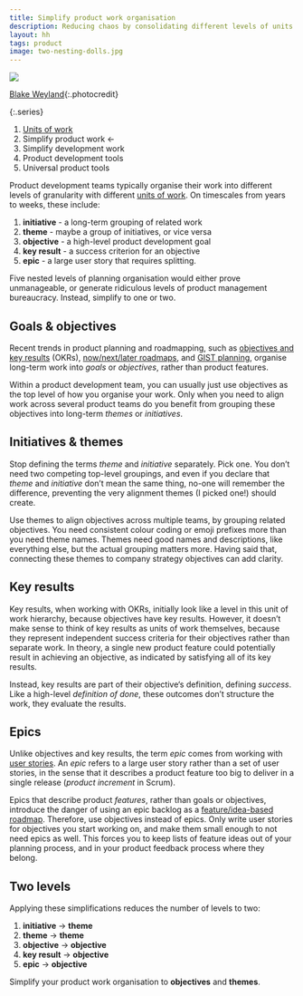 ```yaml
---
title: Simplify product work organisation
description: Reducing chaos by consolidating different levels of units of work
layout: hh
tags: product
image: two-nesting-dolls.jpg
---
```


![](two-nesting-dolls.jpg)

[Blake Weyland](https://unsplash.com/photos/9hhOVsf1lpU){:.photocredit}

{:.series}
1. [Units of work](units-of-work)
2. Simplify product work ←
3. Simplify development work
4. Product development tools
5. Universal product tools

Product development teams typically organise their work into different levels of granularity with different
[units of work](units-of-work).
On timescales from years to weeks, these include:

1. **initiative** - a long-term grouping of related work
2. **theme** - maybe a group of initiatives, or vice versa
3. **objective** - a high-level product development goal
4. **key result** - a success criterion for an objective
5. **epic** - a large user story that requires splitting.

Five nested levels of planning organisation would either prove unmanageable, or generate ridiculous levels of product management bureaucracy.
Instead, simplify to one or two.

## Goals & objectives

Recent trends in product planning and roadmapping, such as
[objectives and key results](agile-okrs-review) (OKRs),
[now/next/later roadmaps](https://www.prodpad.com/blog/the-birth-of-the-modern-roadmap/), and
[GIST planning](https://itamargilad.medium.com/why-i-stopped-using-product-roadmaps-and-switched-to-gist-planning-3b7f54e271d1),
organise long-term work into _goals_ or _objectives_, rather than product features.

Within a product development team, you can usually just use objectives as the top level of how you organise your work.
Only when you need to align work across several product teams do you benefit from grouping these objectives into long-term _themes_ or _initiatives_.

## Initiatives & themes

Stop defining the terms _theme_ and _initiative_ separately.
Pick one.
You don’t need two competing top-level groupings, and even if you declare that _theme_ and _initiative_ don’t mean the same thing, no-one will remember the difference, preventing the very alignment themes (I picked one!) should create.

Use themes to align objectives across multiple teams, by grouping related objectives.
You need consistent colour coding or emoji prefixes more than you need theme names.
Themes need good names and descriptions, like everything else, but the actual grouping matters more.
Having said that, connecting these themes to company strategy objectives can add clarity.

## Key results

Key results, when working with OKRs, initially look like a level in this unit of work hierarchy, because objectives have key results.
However, it doesn’t make sense to think of key results as units of work themselves, because they represent independent success criteria for their objectives rather than separate work.
In theory, a single new product feature could potentially result in achieving an objective, as indicated by satisfying all of its key results.

Instead, key results are part of their objective‘s definition, defining _success_.
Like a high-level _definition of done_, these outcomes don’t structure the work, they evaluate the results.

## Epics

Unlike objectives and key results, the term _epic_ comes from working with 
[user stories](https://en.wikipedia.org/wiki/User_story).
An _epic_ refers to a large user story rather than a set of user stories, in the sense that it describes a product feature too big to deliver in a single release (_product increment_ in Scrum).

Epics that describe product _features_, rather than goals or objectives, introduce the danger of using an epic backlog as a
[feature/idea-based roadmap](https://www.prodpad.com/blog/prioritize-problems-not-product-ideas/).
Therefore, use objectives instead of epics.
Only write user stories for objectives you start working on, and make them small enough to not need epics as well.
This forces you to keep lists of feature ideas out of your planning process, and in your product feedback process where they belong.

## Two levels

Applying these simplifications reduces the number of levels to two:

1. **initiative** → **theme**
2. **theme** → **theme**
3. **objective** → **objective**
4. **key result** → **objective**
5. **epic** → **objective**

Simplify your product work organisation to **objectives** and **themes**.